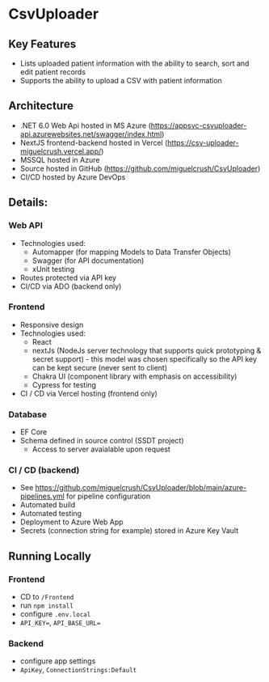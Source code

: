 # CsvUploader
## Key Features
- Lists uploaded patient information with the ability to search, sort and edit patient records
- Supports the ability to upload a CSV with patient information

## Architecture
- .NET 6.0 Web Api hosted in MS Azure (https://appsvc-csvuploader-api.azurewebsites.net/swagger/index.html)
- NextJS frontend-backend hosted in Vercel (https://csv-uploader-miguelcrush.vercel.app/)
- MSSQL hosted in Azure
- Source hosted in GitHub (https://github.com/miguelcrush/CsvUploader)
- CI/CD hosted by Azure DevOps

## Details:
### Web API
- Technologies used:
  - Automapper (for mapping Models to Data Transfer Objects)
  - Swagger (for API documentation)
  - xUnit testing
- Routes protected via API key
- CI/CD via ADO (backend only)

### Frontend
- Responsive design
- Technologies used:
  - React
  - nextJs (NodeJs server technology that supports quick prototyping & secret support) - this model was chosen specifically so the API key can be kept secure (never sent to client)
  - Chakra UI (component library with emphasis on accessibility)
  - Cypress for testing
- CI / CD via Vercel hosting (frontend only) 

### Database
- EF Core
- Schema defined in source control (SSDT project)
  - Access to server avaialable upon request

### CI / CD (backend)
- See https://github.com/miguelcrush/CsvUploader/blob/main/azure-pipelines.yml for pipeline configuration
- Automated build
- Automated testing
- Deployment to Azure Web App
- Secrets (connection string for example) stored in Azure Key Vault

## Running Locally
### Frontend
- CD to `/Frontend`
- run `npm install`
- configure `.env.local`
 - `API_KEY=`, `API_BASE_URL=`
### Backend
- configure app settings
 - `ApiKey`, `ConnectionStrings:Default`
